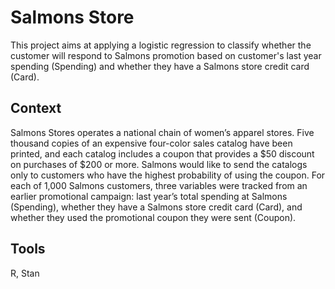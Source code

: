 # Salmons Store
This project aims at applying a logistic regression to classify whether the customer will respond to Salmons promotion based on customer's last year spending (Spending) and whether they have a Salmons store credit card (Card). 


## Context


Salmons Stores operates a national chain of women’s apparel stores. Five thousand copies of an expensive four-color sales catalog have been printed, 
and each catalog includes a coupon that provides a $50 discount on purchases of $200 or more. Salmons would like to send the catalogs only to customers 
who have the highest probability of using the coupon. 
For each of 1,000 Salmons customers, three variables were tracked from an earlier promotional campaign: last year’s total spending at Salmons (Spending), whether they have a Salmons store credit card (Card), and whether they used the promotional coupon they were sent (Coupon). 

## Tools


R, Stan
